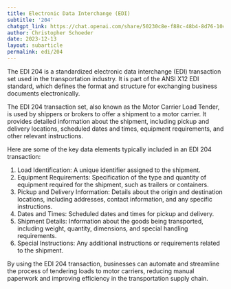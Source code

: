 ```yaml
---
title: Electronic Data Interchange (EDI)
subtitle: '204'
chatgpt_link: https://chat.openai.com/share/50230c8e-f88c-48b4-8d76-10439c339845
author: Christopher Schoeder
date: 2023-12-13
layout: subarticle
permalink: edi/204
---
```


The EDI 204 is a standardized electronic data interchange (EDI) transaction set used in the transportation industry. It is part of the ANSI X12 EDI standard, which defines the format and structure for exchanging business documents electronically.

The EDI 204 transaction set, also known as the Motor Carrier Load Tender, is used by shippers or brokers to offer a shipment to a motor carrier. It provides detailed information about the shipment, including pickup and delivery locations, scheduled dates and times, equipment requirements, and other relevant instructions.

Here are some of the key data elements typically included in an EDI 204 transaction:

1. Load Identification: A unique identifier assigned to the shipment.
2. Equipment Requirements: Specification of the type and quantity of equipment required for the shipment, such as trailers or containers.
3. Pickup and Delivery Information: Details about the origin and destination locations, including addresses, contact information, and any specific instructions.
4. Dates and Times: Scheduled dates and times for pickup and delivery.
5. Shipment Details: Information about the goods being transported, including weight, quantity, dimensions, and special handling requirements.
6. Special Instructions: Any additional instructions or requirements related to the shipment.

By using the EDI 204 transaction, businesses can automate and streamline the process of tendering loads to motor carriers, reducing manual paperwork and improving efficiency in the transportation supply chain.
